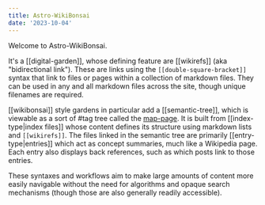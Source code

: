 ```yaml
---
title: Astro-WikiBonsai
date: '2023-10-04'
---
```


Welcome to Astro-WikiBonsai.

It's a [[digital-garden]], whose defining feature are [[wikirefs]] (aka "bidirectional link"). These are links using the `[[double-square-bracket]]` syntax that link to files or pages within a collection of markdown files. They can be used in any and all markdown files across the site, though unique filenames are required.

[[wikibonsai]] style gardens in particular add a [[semantic-tree]], which is viewable as a sort of #tag tree called the [map-page](/map). It is built from [[index-type|index files]] whose content defines its structure using markdown lists and `[[wikirefs]]`. The files linked in the semantic tree are primarily [[entry-type|entries]] which act as concept summaries, much like a Wikipedia page. Each entry also displays back references, such as which posts link to those entries.

These syntaxes and workflows aim to make large amounts of content more easily navigable without the need for algorithms and opaque search mechanisms (though those are also generally readily accessible).
